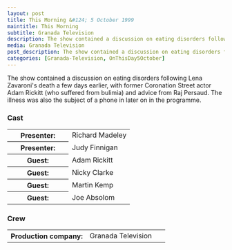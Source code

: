 ```yaml
---
layout: post
title: This Morning &#124; 5 October 1999
maintitle: This Morning
subtitle: Granada Television
description: The show contained a discussion on eating disorders following Lena Zavaroni's death a few days earlier.
media: Granada Television
post_description: The show contained a discussion on eating disorders following Lena Zavaroni's death a few days earlier.
categories: [Granada-Television, OnThisDay5October]
---
```


The show contained a discussion on eating disorders following Lena Zavaroni's death a few days earlier, with former Coronation Street actor Adam Rickitt (who suffered from bulimia) and advice from Raj Persaud. The illness was also the subject of a phone in later on in the programme.

### Cast
<table>
<tr><th style="width:50%;">Presenter:</th><td style="width:50%;">Richard Madeley</td></tr>
<tr><th>Presenter:</th><td>Judy Finnigan</td></tr>
<tr><th>Guest:</th><td>Adam Rickitt</td></tr>
<tr><th>Guest:</th><td>Nicky Clarke</td></tr>
<tr><th>Guest:</th><td>Martin Kemp</td></tr>
<tr><th>Guest:</th><td>Joe Absolom</td></tr>
</table>

### Crew
<table>
<tr><th style="width:50%;">Production company:</th><td style="width:50%;">Granada Television</td></tr>
</table>

